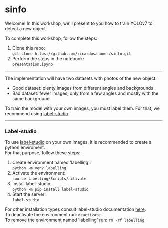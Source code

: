# sinfo
Welcome! In this workshop, we'll present to you how to train YOLOv7 to detect a new object.  
  
To complete this workshop, follow the steps:  
1) Clone this repo:  
   `git clone https://github.com/ricardosanunes/sinfo.git`
2) Perform the steps in the notebook:  
   `presentation.ipynb`
   
---
The implementation will have two datasets with photos of the new object:
- Good dataset: plenty images from different angles and backgrounds
- Bad dataset: fewer images, only from a few angles and mostly with the same background  

To train the model with your own images, you must label them. For that, we recommend using [label-studio](https://labelstud.io/).  

---
### Label-studio
To use [label-studio](https://labelstud.io/) on your own images, it is recommended to create a python enviroment.  
For that purpose, follow these steps:
1) Create environment named 'labelling':  
   `python -m venv labelling`
2) Activate the environment:  
   `source labelling/Scripts/activate`
3) Install label-studio:  
   `python -m pip install label-studio`
4) Start the server:  
   `label-studio`

For other installation types consult label-studio documentation [here](https://labelstud.io/guide/install).  
To deactivate the environment run: `deactivate`.  
To remove the environment named 'labelling' run: `rm -rf labelling`.

